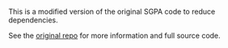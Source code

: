 This is a modified version of the original SGPA code to reduce dependencies.

See the [original repo](https://github.com/ck-kai/SGPA) for more information and full source code.